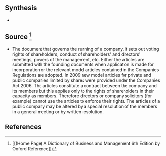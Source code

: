 ## Synthesis
- 
## Source [^1]
- The document that governs the running of a company. It sets out voting rights of shareholders, conduct of shareholders' and directors' meetings, powers of the management, etc. Either the articles are submitted with the founding documents when application is made for incorporation or the relevant model articles contained in the Companies Regulations are adopted. In 2009 new model articles for private and public companies limited by shares were provided under the Companies Act 2006. The articles constitute a contract between the company and its members but this applies only to the rights of shareholders in their capacity as members. Therefore directors or company solicitors (for example) cannot use the articles to enforce their rights. The articles of a public company may be altered by a special resolution of the members in a general meeting or by written resolution.
## References

[^1]: [[(Home Page) A Dictionary of Business and Management 6th Edition by Oxford Reference]]